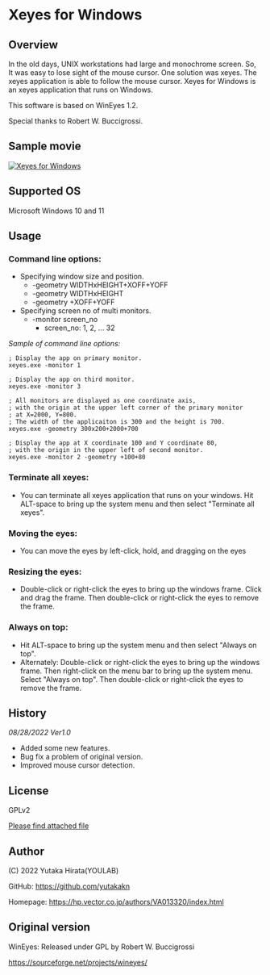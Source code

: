 # Xeyes for Windows

## Overview

In the old days, UNIX workstations had large and monochrome screen.
So, It was easy to lose sight of the mouse cursor. 
One solution was xeyes. The xeyes application is able to follow 
the mouse cursor.
Xeyes for Windows is an xeyes application that runs on Windows.

This software is based on WinEyes 1.2.

Special thanks to Robert W. Buccigrossi.

## Sample movie

[![Xeyes for Windows](https://img.youtube.com/vi/S0Xo-uvGuJY/0.jpg)](https://www.youtube.com/watch?v=S0Xo-uvGuJY "Introducation")


## Supported OS

Microsoft Windows 10 and 11

## Usage

### Command line options:
- Specifying window size and position.
  - -geometry WIDTHxHEIGHT+XOFF+YOFF
  - -geometry WIDTHxHEIGHT
  - -geometry +XOFF+YOFF
- Specifying screen no of multi monitors.
  - -monitor screen_no
    - screen_no: 1, 2, ... 32

*Sample of command line options:*
```
; Display the app on primary monitor.
xeyes.exe -monitor 1

; Display the app on third monitor.
xeyes.exe -monitor 3

; All monitors are displayed as one coordinate axis, 
; with the origin at the upper left corner of the primary monitor
; at X=2000, Y=800. 
; The width of the applicaiton is 300 and the height is 700.
xeyes.exe -geometry 300x200+2000+700

; Display the app at X coordinate 100 and Y coordinate 80, 
; with the origin in the upper left of second monitor.
xeyes.exe -monitor 2 -geometry +100+80
```

### Terminate all xeyes:
  - You can terminate all xeyes application that runs on your windows.
    Hit ALT-space to bring up the system menu and then select "Terminate all xeyes".

### Moving the eyes:
  - You can move the eyes by left-click, hold, and dragging on the eyes

### Resizing the eyes:
  - Double-click or right-click the eyes to bring up the windows frame.
    Click and drag the frame.  Then double-click or right-click the eyes 
    to remove the frame.

### Always on top:
  - Hit ALT-space to bring up the system menu and then select "Always
    on top".
  - Alternately: Double-click or right-click the eyes to bring up the
    windows frame.  Then right-click on the menu bar to bring up the system
    menu.  Select "Always on top".  Then double-click or right-click the
    eyes to remove the frame.


## History

*08/28/2022 Ver1.0*
- Added some new features.
- Bug fix a problem of original version.
- Improved mouse cursor detection.


## License

GPLv2

[Please find attached file](LICENSE)

## Author

(C) 2022 Yutaka Hirata(YOULAB)

GitHub: https://github.com/yutakakn

Homepage: https://hp.vector.co.jp/authors/VA013320/index.html

## Original version

WinEyes:  Released under GPL by Robert W. Buccigrossi

https://sourceforge.net/projects/wineyes/
